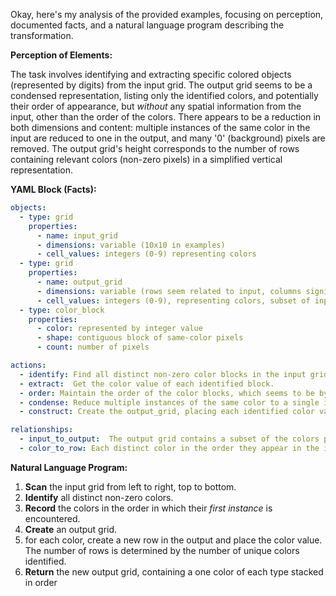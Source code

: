 Okay, here's my analysis of the provided examples, focusing on perception, documented facts, and a natural language program describing the transformation.

**Perception of Elements:**

The task involves identifying and extracting specific colored objects (represented by digits) from the input grid. The output grid seems to be a condensed representation, listing only the identified colors, and potentially their order of appearance, but *without* any spatial information from the input, other than the order of the colors. There appears to be a reduction in both dimensions and content: multiple instances of the same color in the input are reduced to one in the output, and many '0' (background) pixels are removed. The output grid's height corresponds to the number of rows containing relevant colors (non-zero pixels) in a simplified vertical representation.

**YAML Block (Facts):**


```yaml
objects:
  - type: grid
    properties:
      - name: input_grid
      - dimensions: variable (10x10 in examples)
      - cell_values: integers (0-9) representing colors
  - type: grid
    properties:
      - name: output_grid
      - dimensions: variable (rows seem related to input, columns significantly reduced)
      - cell_values: integers (0-9), representing colors, subset of input_grid values
  - type: color_block
    properties:
      - color: represented by integer value
      - shape: contiguous block of same-color pixels
      - count: number of pixels

actions:
  - identify: Find all distinct non-zero color blocks in the input grid.
  - extract:  Get the color value of each identified block.
  - order: Maintain the order of the color blocks, which seems to be by the column value of their first appearance.
  - condense: Reduce multiple instances of the same color to a single instance in the output.
  - construct: Create the output_grid, placing each identified color value in a new row and stacking those rows vertically.

relationships:
  - input_to_output:  The output grid contains a subset of the colors present in the input grid.
  - color_to_row: Each distinct color in the order they appear in the input is put on a new row in the output.

```


**Natural Language Program:**

1. **Scan** the input grid from left to right, top to bottom.
2. **Identify** all distinct non-zero colors.
3. **Record** the colors in the order in which their *first instance* is encountered.
4. **Create** an output grid.
5. for each color, create a new row in the output and place the color value. The number of rows is determined by the number of unique colors identified.
6. **Return** the new output grid, containing a one color of each type stacked in order
